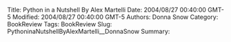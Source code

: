 Title: Python in a Nutshell  By Alex Martelli
Date: 2004/08/27 00:40:00 GMT-5
Modified: 2004/08/27 00:40:00 GMT-5
Authors: Donna Snow
Category: BookReview
Tags: BookReview
Slug: PythoninaNutshellByAlexMartelli__DonnaSnow
Summary: 


